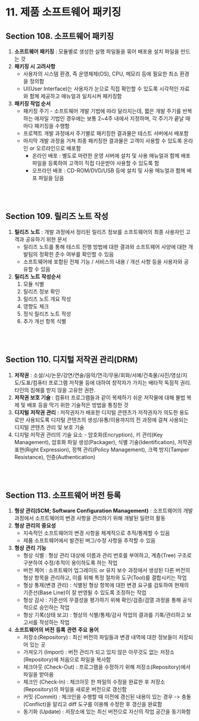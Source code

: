 # 11. 제품 소프트웨어 패키징

## **Section** **108. 소프트웨어 패키징**

1. **소프트웨어 패키징** : 모듈별로 생성한 실행 파일들을 묶어 배포용 설치 파일을 만드는 것
2. **패키징 시 고려사항**
   + 사용자의 시스템 환경, 즉 운영체제(OS), CPU, 메모리 등에 필요한 최소 환경을 정의함
   + UI(User Interface)는 사용자가 눈으로 직접 확인할 수 있도록 시각적인 자료와 함께 제공하고 매뉴얼과 일치시켜 패키징함
3. **패키징 작업 순서**
   + 패키징 주기 - 소프트웨어 개발 기법에 따라 달라지는데, 짧은 개발 주기를 반복하는 애자일 기법인 경우에는 보통 2~4주 내에서 지정하며, 각 주기가 끝날 때마다 패키징을 수행함
   + 프로젝트 개발 과정에서 주기별로 패키징한 결과물은 테스트 서버에서 배포함
   + 마지막 개발 과정을 거쳐 최종 패키징한 결과물은 고객이 사용할 수 있도록 온라인 or 오르라인으로 배포함
     + 온라인 배포 : 별도로 마련한 운영 서버에 설치 및 사용 매뉴얼과 함께 배포 파일을 등록하여 고객이 직접 다운받아 사용할 수 있도록 함
     + 오프라인 배포 : CD-ROM/DVD/USB 등에 설치 및 사용 매뉴얼과 함께 배포 파일을 담음

<br/><br/>

## Section 109. 릴리즈 노트 작성

1. **릴리즈** **노트** : 개발 과정에서 정리된 릴리즈 정보를 소프트웨어의 최종 사용자인 고객과 공유하기 위한 문서
   + 릴리즈 노트를 통해 테스트 진행 방법에 대한 결과와 소프트웨어 사양에 대한 개발팀의 정확한 준수 여부를 확인할 수 있음
   + 소프트웨어에 포함된 전체 기능 / 서비스의 내용 / 개선 사항 등을 사용자와 공유할 수 있음
2. **릴리즈** **노트** **작성순서**
   1. 모듈 식별
   2. 릴리즈 정보 확인
   3. 릴리즈 노트 개요 작성
   4. 영향도 체크
   5. 정식 릴리즈 노트 작성
   6. 추가 개선 항목 식별

<br/><br/>

## **Section 110.** **디지털** **저작권** **관리(DRM)**

1. **저작권** : 소설/시/논문/강연/연술/음악/연극/무용/회화/서예/건축물/사진/영상/지도/도표/컴퓨터 프로그램 저작물 등에 대하여 창작자가 가지는 배타적 독점적 권리. 타인의 침해를 받지 않을 고유한 권한.
2. **저작권 보호 기술** : 컴퓨터 프로그램들과 같이 복제하기 쉬운 저작물에 대해 불법 복제 및 배포 등을 막기 위한 기술적은 방법을 통칭한 것
3. **디지털** **저작권** **관리** : 저작권자가 배포한 디지털 콘텐츠가 저작권자가 의도한 용도로만 사용되도록 디지털 콘텐츠의 생성/유통/이용까지의 전 과정에 걸쳐 사용되는 디지털 콘텐츠 관리 및 보호 기술
4. 디지털 저작권 관리의 기술 요소 - 암호화(Encryption), 키 관리(Key Management), 암호화 파일 생성(Packager), 식별 기술(Identification), 저작권 표현(Right Expression), 정책 관리(Policy Management), 크랙 방지(Tamper Resistance), 인증(Authentication)

<br/><br/>

## **Section 113.** **소프트웨어** **버전** **등록**

1. **형상** **관리(SCM; Software Configuration Management)** : 소프트웨어의 개발 과정에서 소프트웨어의 변경 사항을 관리하기 위해 개발된 일련의 활동
2. **형상** **관리의** **중요성**
   + 지속적인 소프트웨어의 변경 사항을 체계적으로 추적/통제할 수 있음
   + 제품 소프트웨어에서 발견된 버그/수정 사항을 추적할 수 있음
3. **형상** **관리** **기능**
   + 형상 식별 : 형상 관리 대상에 이름과 관리 번호를 부여하고, 계층(Tree) 구조로 구분하여 수정/추적이 용이하도록 하는 작업
   + 버전 제어 : 소프트웨어 업그레이드 or 유지 보수 과정에서 생성된 다른 버전의 형상 항목을 관리하고, 이를 위해 특정 절차와 도구(Tool)를 결합시키는 작업
   + 형상 통제(변경 관리) : 식별된 형상 항목에 대한 변경 요구를 검토하여 현재의 기준선(Base Line)이 잘 반영될 수 있도록 조정하는 작업
   + 형상 감사 : 기준선의 무결성을 평가하기 위해 확인/검증/검열 과정을 통해 공식적으로 승인하는 작업
   + 형상 기록(상태 보고) : 형상의 식별/통제/감사 작업의 결과를 기록/관리하고 보고서를 작성하는 작업
4. **소프트웨어의** **버전** **등록** **관련** **주요** **용어**
   + 저장소(Repository) : 최신 버전의 파일들과 변경 내역에 대한 정보들이 저장되어 있는 곳
   + 가져오기 (Import) : 버전 관리가 되고 있지 않은 아무것도 없는 저장소(Repository)에 처음으로 파일을 복사함
   + 체크아웃 (Check-Out) : 프로그램을 수정하기 위해 저장소(Repository)에서 파일을 받아옴
   + 체크인 (Check-In) : 체크아웃 한 파일의 수정을 완료한 후 저장소(Repository)의 파일을 새로운 버전으로 갱신함
   + 커밋 (Commit) : 체크인을 수행할 때 이전에 갱신된 내용이 있는 경우 -> 충돌(Conflict)을 알리고 diff 도구를 이용해 수정한 후 갱신을 완료함
   + 동기화 (Update) : 저장소에 있는 최신 버전으로 자신의 작업 공간을 동기화함

<br/><br/>

